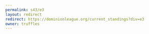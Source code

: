 ```yaml
---
permalink: s43/e3
layout: redirect
redirect: https://dominionleague.org/current_standings?div=e3
owner: truffles
---
```

